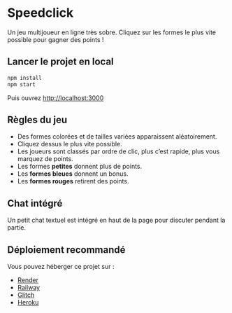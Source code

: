 # Speedclick

Un jeu multijoueur en ligne très sobre. Cliquez sur les formes le plus vite possible pour gagner des points !

## Lancer le projet en local

```bash
npm install
npm start
```

Puis ouvrez [http://localhost:3000](http://localhost:3000)

## Règles du jeu

- Des formes colorées et de tailles variées apparaissent aléatoirement.
- Cliquez dessus le plus vite possible.
- Les joueurs sont classés par ordre de clic, plus c’est rapide, plus vous marquez de points.
- Les formes **petites** donnent plus de points.
- Les **formes bleues** donnent un bonus.
- Les **formes rouges** retirent des points.

## Chat intégré

Un petit chat textuel est intégré en haut de la page pour discuter pendant la partie.

## Déploiement recommandé

Vous pouvez héberger ce projet sur :
- [Render](https://render.com)
- [Railway](https://railway.app)
- [Glitch](https://glitch.com)
- [Heroku](https://heroku.com)
